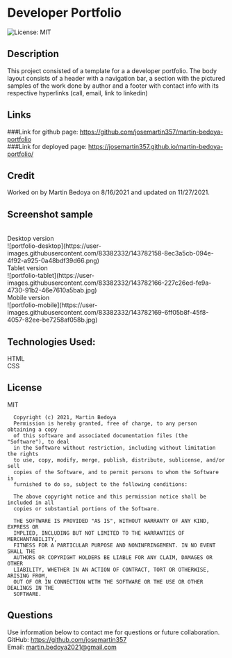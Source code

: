 
# Developer Portfolio
![License: MIT](https://img.shields.io/apm/l/vim-mode?style=for-the-badge)


## Description
This project consisted of a template for a a developer portfolio. The body layout consists of a header with a navigation bar, a section with the pictured samples of the work done by author and a footer with contact info with its respective hyperlinks (call, email, link to linkedin)

## Links
###Link for github page: https://github.com/josemartin357/martin-bedoya-portfolio
<br>
###Link for deployed page: https://josemartin357.github.io/martin-bedoya-portfolio/

## Credit
Worked on by Martin Bedoya on 8/16/2021 and updated on 11/27/2021.

## Screenshot sample
<br>
Desktop version
<br>
![portfolio-desktop](https://user-images.githubusercontent.com/83382332/143782158-8ec3a5cb-094e-4f92-a925-0a48bdf39d66.png)
<br>
Tablet version
<br>
![portfolio-tablet](https://user-images.githubusercontent.com/83382332/143782166-227c26ed-fe9a-4730-91b2-46e7610a5bab.jpg)
<br>
Mobile version
<br>
![portfolio-mobile](https://user-images.githubusercontent.com/83382332/143782169-6ff05b8f-45f8-4057-82ee-be7258af058b.jpg)


## Technologies Used:
HTML
<br/>
CSS

## License
MIT

      Copyright (c) 2021, Martin Bedoya
      Permission is hereby granted, free of charge, to any person obtaining a copy
      of this software and associated documentation files (the "Software"), to deal
      in the Software without restriction, including without limitation the rights
      to use, copy, modify, merge, publish, distribute, sublicense, and/or sell
      copies of the Software, and to permit persons to whom the Software is
      furnished to do so, subject to the following conditions:
      
      The above copyright notice and this permission notice shall be included in all
      copies or substantial portions of the Software.
      
      THE SOFTWARE IS PROVIDED "AS IS", WITHOUT WARRANTY OF ANY KIND, EXPRESS OR
      IMPLIED, INCLUDING BUT NOT LIMITED TO THE WARRANTIES OF MERCHANTABILITY,
      FITNESS FOR A PARTICULAR PURPOSE AND NONINFRINGEMENT. IN NO EVENT SHALL THE
      AUTHORS OR COPYRIGHT HOLDERS BE LIABLE FOR ANY CLAIM, DAMAGES OR OTHER
      LIABILITY, WHETHER IN AN ACTION OF CONTRACT, TORT OR OTHERWISE, ARISING FROM,
      OUT OF OR IN CONNECTION WITH THE SOFTWARE OR THE USE OR OTHER DEALINGS IN THE
      SOFTWARE.
## Questions
Use information below to contact me for questions or future collaboration.
<br/>
GitHub: https://github.com/josemartin357
<br/>
Email: martin.bedoya2021@gmail.com

